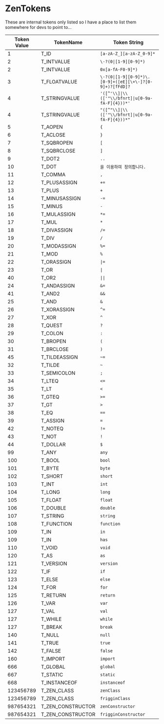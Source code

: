 # ZenTokens

These are internal tokens only listed so I have a place to list them somewhere for devs to point to...


| Token Value | TokenName           | Token String                                                  |
| ----------- | ------------------- | ------------------------------------------------------------- |
| 1           | T_ID                | `[a-zA-Z_][a-zA-Z_0-9]*`                                      |
| 2           | T_INTVALUE          | `\-?(0\|[1-9][0-9]*)`                                       |
| 2           | T_INTVALUE          | `0x[a-fA-F0-9]*)`                                             |
| 3           | T_FLOATVALUE        | `\-?(0\|[1-9][0-9]*)\.[0-9]+([eE][\+\-]?[0-9]+)?[fFdD]?` |
| 4           | T_STRINGVALUE       | `'([^'\\]\|\\(['"\\/bfnrt]\|u[0-9a-fA-F]{4}))*'`      |
| 4           | T_STRINGVALUE       | `"([^"\\]\|\\(['"\\/bfnrt]\|u[0-9a-fA-F]{4}))*"`      |
| 5           | T_AOPEN             | `{`                                                           |
| 6           | T_ACLOSE            | `}`                                                           |
| 7           | T_SQBROPEN          | `[`                                                           |
| 8           | T_SQBRCLOSE         | `]`                                                           |
| 9           | T_DOT2              | `..`                                                          |
| 10          | T_DOT               | `을 이용하여 정의합니다.`                                               |
| 11          | T_COMMA             | `,`                                                           |
| 12          | T_PLUSASSIGN        | `+=`                                                          |
| 13          | T_PLUS              | `+`                                                           |
| 14          | T_MINUSASSIGN       | `-=`                                                          |
| 15          | T_MINUS             | `-`                                                           |
| 16          | T_MULASSIGN         | `*=`                                                          |
| 17          | T_MUL               | `*`                                                           |
| 18          | T_DIVASSIGN         | `/=`                                                          |
| 19          | T_DIV               | `/`                                                           |
| 20          | T_MODASSIGN         | `%=`                                                          |
| 21          | T_MOD               | `%`                                                           |
| 22          | T_ORASSIGN          | `\|=`                                                        |
| 23          | T_OR                | `\|`                                                         |
| 40          | T_OR2               | `\|\|`                                                      |
| 24          | T_ANDASSIGN         | `&=`                                                      |
| 41          | T_AND2              | `&&`                                                  |
| 25          | T_AND               | `&`                                                       |
| 26          | T_XORASSIGN         | `^=`                                                          |
| 27          | T_XOR               | `^`                                                           |
| 28          | T_QUEST             | `?`                                                           |
| 29          | T_COLON             | `:`                                                           |
| 30          | T_BROPEN            | `(`                                                           |
| 31          | T_BRCLOSE           | `)`                                                           |
| 45          | T_TILDEASSIGN       | `~=`                                                          |
| 32          | T_TILDE             | `~`                                                           |
| 33          | T_SEMICOLON         | `;`                                                           |
| 34          | T_LTEQ              | `<=`                                                       |
| 35          | T_LT                | `<`                                                        |
| 36          | T_GTEQ              | `>=`                                                       |
| 37          | T_GT                | `>`                                                        |
| 38          | T_EQ                | `==`                                                          |
| 39          | T_ASSIGN            | `=`                                                           |
| 42          | T_NOTEQ             | `!=`                                                          |
| 43          | T_NOT               | `!`                                                           |
| 44          | T_DOLLAR            | `$`                                                           |
| 99          | T_ANY               | `any`                                                         |
| 100         | T_BOOL              | `bool`                                                        |
| 101         | T_BYTE              | `byte`                                                        |
| 102         | T_SHORT             | `short`                                                       |
| 103         | T_INT               | `int`                                                         |
| 104         | T_LONG              | `long`                                                        |
| 105         | T_FLOAT             | `float`                                                       |
| 106         | T_DOUBLE            | `double`                                                      |
| 107         | T_STRING            | `string`                                                      |
| 108         | T_FUNCTION          | `function`                                                    |
| 109         | T_IN                | `in`                                                          |
| 109         | T_IN                | `has`                                                         |
| 110         | T_VOID              | `void`                                                        |
| 120         | T_AS                | `as`                                                          |
| 121         | T_VERSION           | `version`                                                     |
| 122         | T_IF                | `if`                                                          |
| 123         | T_ELSE              | `else`                                                        |
| 124         | T_FOR               | `for`                                                         |
| 125         | T_RETURN            | `return`                                                      |
| 126         | T_VAR               | `var`                                                         |
| 127         | T_VAL               | `val`                                                         |
| 127         | T_WHILE             | `while`                                                       |
| 127         | T_BREAK             | `break`                                                       |
| 140         | T_NULL              | `null`                                                        |
| 141         | T_TRUE              | `true`                                                        |
| 142         | T_FALSE             | `false`                                                       |
| 160         | T_IMPORT            | `import`                                                      |
| 666         | T_GLOBAL            | `global`                                                      |
| 667         | T_STATIC            | `static`                                                      |
| 668         | T_INSTANCEOF        | `instanceof`                                                  |
| 123456789   | T_ZEN_CLASS       | `zenClass`                                                    |
| 123456789   | T_ZEN_CLASS       | `frigginClass`                                                |
| 987654321   | T_ZEN_CONSTRUCTOR | `zenConstructor`                                              |
| 987654321   | T_ZEN_CONSTRUCTOR | `frigginConstructor`                                          |
